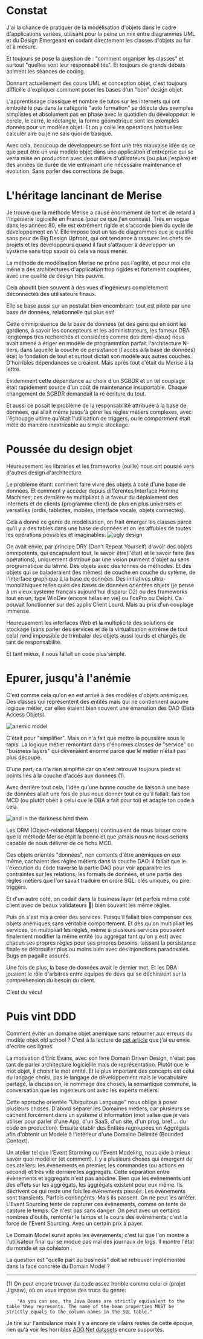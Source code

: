 # Constat
J'ai la chance de pratiquer de la modélisation d'objets dans le cadre d'applications variées, utilisant pour la peine un mix entre diagrammes UML et du Design Emergeant en codant directement les classes d'objets au fur et à mesure.

Et toujours se pose la question de : "comment organiser les classes" et surtout "quelles sont leur responsabilités". Et toujours de grands débats animent les séances de coding.

Donnant actuellement des cours UML et conception objet, c'est toujours difficille d'expliquer comment poser les bases d'un "bon" design objet.

L'apprentissage classique et nombre de tutos sur les internets qui ont emboité le pas dans la catégorie "auto formation" se délecte des exemples simplistes et absolument pas en phase avec le quotidien du développeur: le cercle, le carré, le réctangle, la forme géométrique sont les exemples donnés pour un modèles objet. Et on y colle les opérations habituelles: calculer aire ou je ne sais quoi de basique.

Avec cela, beaucoup de développeurs se font une très mauvaise idée de ce que peut être un vrai modèle objet dans une application d'entreprise qui se verra mise en production avec des milliers d'utilisateurs (ou plus j'espère) et des années de durée de vie entrainant une nécessaire maintenance et évolution.
Sans parler des corrections de bugs.

# L'héritage lancinant de Merise

Je trouve que la méthode Merise a causé énormément de tort et de retard à l'ingénierie logicielle en France (pour ce que j'en connais).
Très en vogue dans les années 80, elle est extrêment rigide et s'accorde bien du cycle de développement en V. Elle impose tout un tas de diagrammes que je qualifie sans peur de Big Design Upfront, qui ont tendance à rassurer les chefs de projets et les développeurs quand il faut s'attaquer à développer un système sans trop savoir où cela va nous mener.

La méthode de modélisation Merise ne prône pas l'agilité, et pour moi elle mène a des architectures d'application trop rigides et fortement couplées, avec une qualité de design très pauvre.

Cela aboutit bien souvent à des vues d'ingénieurs complètement déconnectés des utilisateurs finaux.

Elle se base aussi sur un postulat bien encombrant: tout est piloté par une base de données, relationnelle qui plus est!



Cette ommiprésence de la base de données (et des gens qui en sont les gardiens, à savoir les concepteurs et les administrateurs, les fameux DBA longtemps très recherchés et considérés comme des demi-dieux) nous avait amené à ériger en modèle de programmtion parfait l'architecture N-tiers, dans laquelle la couche de persistance (l'accès à la base de données) était la fondation de tout et surtout dictait son  modèle aux autres couches. D'horribles dépendances se créaient. Mais après tout c'était du Merise à la lettre.

Evidemment cette dépendance au choix d'un SGBDR et un tel couplage était rapidement source d'un coût de maintenance insuportable. Chaque changement de SGBDR demandait la ré écriture du tout.

Et aussi ce posait le problème de la responsabilité attribuée à la base de données, qui allait même jusqu'à gérer les règles métiers complexes, avec l'échouage ultime qu'était l'utilisation de triggers, ou le comportment était mélé de manière inextricable au simple stockage.

# Poussée du design objet

Heureusement les librairies et les frameworks (ouille) nous ont poussé vers d'autres design d'architecture.

Le problème étant: comment faire vivre des objets à coté d'une base de données. Et comment y accèder depuis différentes Interface Homme Machines; ces dernière se multipliant à la faveur du déploiement des internets et de clients (programme client) de plus en plus universels et versatiles (ordis, tablettes, mobiles, interface vocale, objets connectés).

Cela a donné ce genre de modélisation, on frait émerger les classes parce qu'il y a des tables dans une base de données et on les affubles de toutes les opérations possibles et imaginables:
![ugly design](uml%20model.png)

On avait envie, par principe DRY (Don't Repeat Yourself) d'avoir des objets omnipotents, qui encapsulent tout, le savoir être(l'état) et le savoir faire (les opérations), uniquement distribué par une vision purment d'objet au sens programatique du terme. Des objets avec des tonnes de méthodes. Et des objets qui se baladeraient (les mêmes) de couche en couche du sytème,  de l'interface graphique à la base de données. 
Des initiatives ultra-monolithiques telles ques des bases de données orientées objets (je pense à un vieux système français aujourd'hui disparu: O2) ou des frameworks tout en un, type WinDev (encore hélas en vie) ou FoxPro ou Delphi. Ca pouvait fonctionner sur des applis Client Lourd. Mais au prix d'un couplage immense.

Heureusement les interfaces Web et la multiplicité des solutions de stockage (sans parler des services et de la virtualisation extrême de tout cela) rend impossible de trimbaler des objets aussi lourds et chargés de tant de responsabilité.

Et tant mieux, il nous fallait un code plus simple.


# Epurer, jusqu'à l'anémie


C'est comme cela qu'on en est arrivé à des modèles d'objets anémiques.
Des classes qui représentent des entités mais qui ne contiennent aucune logique métier, car elles étaient bien souvent une émanation des DAO (Data Access Objets).

![anemic model](anemic%20model.png)

C'était pour "simplifier".
Mais on n'a fait que mettre la poussière sous le tapis. 
La logique métier remontant dans d'énormes classes de "service" ou "business layers" qui devenaient énorme parce que le métier n'était pas plus découpé. 

D'une part, ca n'a rien simplifié car on s'est retrouvé toujours pieds et points liés à la couche d'accès aux données (1).

Avec derrière tout cela, l'idée qu'une bonne couche de liaison à une base de données allait une fois de plus nous donner tout ce qu'il fallait: fais ton MCD (ou plutôt obéit à celui que le DBA a fait pour toi) et adapte ton code à cela. 

![and in the darkness bind them](one-database-to-rule-them-all.jpg)

Les ORM (Object-relational Mappers) continuaient de nous laisser croire que la méthode Merise était la bonne et que jamais nous ne nous serions capable de nous délivrer de ce fichu MCD.

Ces objets orientés "données", non contents d'être anémiques en eux même, cachaient des règles métiers dans la couche DAO: il fallait que le l'éxecution du code traverse la partie DAO pour voir apparaitre les contraintes sur les relations, les formats de données, et une partie des règles métiers que l'on savait traduire en ordre SQL: clés uniques, ou pire: triggers.

Et d'un autre coté, on codait dans la business layer (et parfois même coté client avec de beaux validateurs 🤢) bien souvent les même règles.

Puis on s'est mis à créer des services. Puisqu'il fallait bien compenser ces objets anémiques sans véritable comportement.
Et dès qu'on multipliait les services, on multipliait les règles, même si plusieurs services pouvaient finalement modifier la même entité (ou aggregat tant qu'on y est) avec chacun ses propres règles pour ses propres besoins, laissant la persistance finale se débrouiller plus ou moins bien avec des injonctions paradoxales. Bugs en pagaille assurés.

Une fois de plus, la base de données avait le dernier mot. Et les DBA jouaient le rôle d'arbitres entre équipes de devs qui se déchiraient sur la compréhension du besoin du client.

C'est du vécu!

# Puis vint DDD

Comment éviter un domaine objet anémique sans retourner aux erreurs du modèle objet old school ?
C'est à la lecture de [cet article](https://blog.pragmatists.com/domain-driven-design-vs-anemic-model-how-do-they-differ-ffdee9371a86) que j'ai eu envie d'écrire ces lignes.

La motivation d'Eric Evans, avec son livre Domain Driven Design, n'était pas tant de parler architecture logiciellle mais de représentation.
Plutôt que le mot objet, il choisit le mot entité. 
Et le plus important des concepts est celui du langage choisi, pas le langage de développement mais le vocabulaire partagé, la discussion, le nommage des choses, la sémantique commune, la conversation que les ingénieurs ont avec les experts métiers.

Cette approche orientée "Ubiquitous Language" nous oblige à poser plusieurs choses. D'abord séparer les Domaines métiers, car plusieurs se cachent forcément dans un système d'information (mot valise que je vais utiliser pour parler d'une App, d'un SaaS, d'un site, d'un prog, bref.... du code en production).
Ensuite établir des Entités regroupées en Aggrégats afin d'obtenir un Modele à l'intérieur d'une Domaine Délimité (Bounded Context).

Un atelier tel que l'Event Storming ou l'Event Modeling, nous aide à mieux savoir quoi modélier (et comment).
Il y a plusieurs choses qui émergent de ces ateliers: les évenements en premier, les commandes (ou actions en second) et très vite derrière les aggregats.
Cette séparation entre évènements et aggregats n'est pas anodine. Bien que les évènements ont des effets sur les aggrégats, les aggrégats existent pour eux même. Ils décrivent ce qui reste une fois les évènements passés. 
Les évènements sont transients. Parfois contingents. Mais ils passent. On ne peut les arrêter.
L'Event Sourcing tente de capturer ces évènements, comme on tente de capture le temps.
Ce n'est pas sans danger. On peut avec un certains nombres d'outils, remonter le temps et le cours des évènements; c'est la force de l'Event Sourcing. Avec un certain prix à payer.

Le Domain Model survit après les évènements; c'est lui que l'on montre à l'utilisateur final qui se moque pas mal des journaux de logs. Il montre l'état du monde et sa cohésion .


La question est "quelle part du business" doit se retrouver implémentée dans la face concrète du Domain Model ?

---------------------

(1)
On peut encore trouver du code assez horible comme celui ci (projet Jigsaw), où on vous impose des trucs du genre:
        
        "As you can see, the Java Beans are strictly equivalent to the table they represents. The name of the bean properties MUST be strictly equals to the column names in the SQL table."

Je tire sur l'ambulance mais il y a encore de vilains restes de cette époque, rien qu'à voir les horribles [ADO.Net datasets](https://docs.microsoft.com/en-us/dotnet/framework/data/adonet/ado-net-datasets) encore supportés.